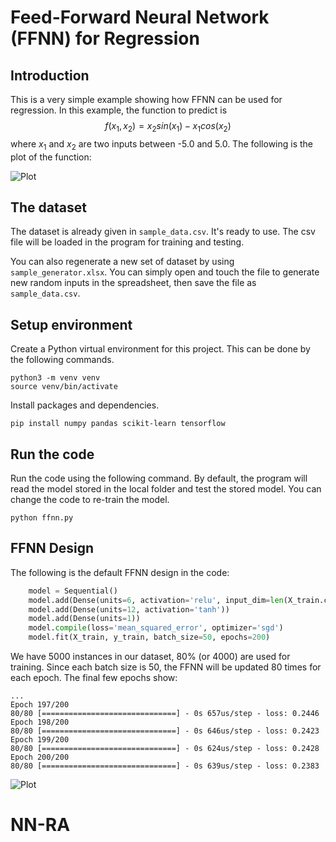 # Feed-Forward Neural Network (FFNN) for Regression

## Introduction

This is a very simple example showing how FFNN can be used for regression.
In this example, the function to predict is 
$$f(x_1,x_2) = x_2 sin(x_1) - x_1 cos(x_2)$$ 
where $x_1$ and $x_2$ are two inputs between -5.0 and 5.0. 
The following is the plot of the function:

![Plot](https://gitlab.surrey.ac.uk/cf0014/ffnn/-/raw/main/sample_plot.png)


## The dataset

The dataset is already given in `sample_data.csv`. It's ready to use. The csv file will be loaded in the program for training and testing.

You can also regenerate a new set of dataset by using `sample_generator.xlsx`. You can simply open and touch the file to generate new random inputs in the spreadsheet, then save the file as `sample_data.csv`. 

## Setup environment

Create a Python virtual environment for this project. This can be done by the following commands.

```
python3 -m venv venv
source venv/bin/activate
```

Install packages and dependencies.

```
pip install numpy pandas scikit-learn tensorflow
```

## Run the code

Run the code using the following command. By default, the program will read the model stored in the local folder and test the stored model. You can change the code to re-train the model.

```
python ffnn.py
```

## FFNN Design

The following is the default FFNN design in the code:

```python
    model = Sequential()
    model.add(Dense(units=6, activation='relu', input_dim=len(X_train.columns)))
    model.add(Dense(units=12, activation='tanh'))
    model.add(Dense(units=1))
    model.compile(loss='mean_squared_error', optimizer='sgd')
    model.fit(X_train, y_train, batch_size=50, epochs=200)
```

We have 5000 instances in our dataset, 80% (or 4000) are used for training. Since each batch size is 50, the FFNN will be updated 80 times for each epoch. The final few epochs show:

```
...
Epoch 197/200
80/80 [==============================] - 0s 657us/step - loss: 0.2446
Epoch 198/200
80/80 [==============================] - 0s 646us/step - loss: 0.2423
Epoch 199/200
80/80 [==============================] - 0s 624us/step - loss: 0.2428
Epoch 200/200
80/80 [==============================] - 0s 639us/step - loss: 0.2383
```

![Plot](https://gitlab.surrey.ac.uk/cf0014/ffnn/-/raw/main/ffnn.png)

# NN-RA
